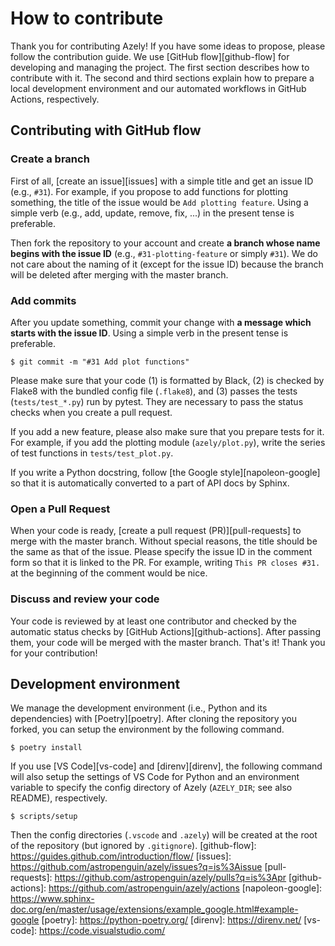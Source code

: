 # How to contribute

Thank you for contributing Azely!
If you have some ideas to propose, please follow the contribution guide.
We use [GitHub flow][github-flow] for developing and managing the project.
The first section describes how to contribute with it.
The second and third sections explain how to prepare a local development environment and our automated workflows in GitHub Actions, respectively.

## Contributing with GitHub flow

### Create a branch

First of all, [create an issue][issues] with a simple title and get an issue ID (e.g., `#31`).
For example, if you propose to add functions for plotting something, the title of the issue would be `Add plotting feature`.
Using a simple verb (e.g., add, update, remove, fix, ...) in the present tense is preferable.

Then fork the repository to your account and create **a branch whose name begins with the issue ID** (e.g., `#31-plotting-feature` or simply `#31`).
We do not care about the naming of it (except for the issue ID) because the branch will be deleted after merging with the master branch.

### Add commits

After you update something, commit your change with **a message which starts with the issue ID**.
Using a simple verb in the present tense is preferable.

```shell
$ git commit -m "#31 Add plot functions"
```

Please make sure that your code (1) is formatted by Black, (2) is checked by Flake8 with the bundled config file (`.flake8`), and (3) passes the tests (`tests/test_*.py`) run by pytest.
They are necessary to pass the status checks when you create a pull request.

If you add a new feature, please also make sure that you prepare tests for it.
For example, if you add the plotting module (`azely/plot.py`), write the series of test functions in `tests/test_plot.py`.

If you write a Python docstring, follow [the Google style][napoleon-google] so that it is automatically converted to a part of API docs by Sphinx.

### Open a Pull Request

When your code is ready, [create a pull request (PR)][pull-requests] to merge with the master branch.
Without special reasons, the title should be the same as that of the issue.
Please specify the issue ID in the comment form so that it is linked to the PR.
For example, writing `This PR closes #31.` at the beginning of the comment would be nice.

### Discuss and review your code

Your code is reviewed by at least one contributor and checked by the automatic status checks by [GitHub Actions][github-actions].
After passing them, your code will be merged with the master branch.
That's it!
Thank you for your contribution!

## Development environment

We manage the development environment (i.e., Python and its dependencies) with [Poetry][poetry].
After cloning the repository you forked, you can setup the environment by the following command.

```shell
$ poetry install
```

<!-- Since Azely has an environment variable to specify the directory of configs (`AZELY_DIR`; see also README), you may want to use it -->

If you use [VS Code][vs-code] and [direnv][direnv], the following command will also setup the settings of VS Code for Python and an environment variable to specify the config directory of Azely (`AZELY_DIR`; see also README), respectively.

```shell
$ scripts/setup
```

Then the config directories (`.vscode` and `.azely`) will be created at the root of the repository (but ignored by `.gitignore`).
[github-flow]: https://guides.github.com/introduction/flow/
[issues]: https://github.com/astropenguin/azely/issues?q=is%3Aissue
[pull-requests]: https://github.com/astropenguin/azely/pulls?q=is%3Apr
[github-actions]: https://github.com/astropenguin/azely/actions
[napoleon-google]: https://www.sphinx-doc.org/en/master/usage/extensions/example_google.html#example-google
[poetry]: https://python-poetry.org/
[direnv]: https://direnv.net/
[vs-code]: https://code.visualstudio.com/
